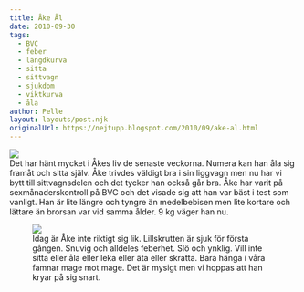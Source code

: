 ```yaml
---
title: Åke Ål
date: 2010-09-30
tags: 
  - BVC
  - feber
  - längdkurva
  - sitta
  - sittvagn
  - sjukdom
  - viktkurva
  - åla	
author: Pelle
layout: layouts/post.njk
originalUrl: https://nejtupp.blogspot.com/2010/09/ake-al.html
---
```


<img src="../../../img/2010/09/Kring+Ebbehill-_MG_3105.jpg"><br>Det har hänt mycket i Åkes liv de senaste veckorna. Numera kan han åla sig framåt och sitta själv. Åke trivdes väldigt bra i sin liggvagn men nu har vi bytt till sittvagnsdelen och det tycker han också går bra. Åke har varit på sexmånaderskontroll på BVC och det visade sig att han var bäst i test som vanligt. Han är lite längre och tyngre än medelbebisen men lite kortare och lättare än brorsan var vid samma ålder. 9 kg väger han nu.

<figure>
	<img src="../../../img/2010/09/ake-kurva6-anonym.png"><br>Idag är Åke inte riktigt sig lik. Lillskrutten är sjuk för första gången. Snuvig och alldeles feberhet. Slö och ynklig. Vill inte sitta eller åla eller leka eller äta eller skratta. Bara hänga i våra famnar mage mot mage. Det är mysigt men vi hoppas att han kryar på sig snart.
